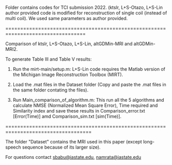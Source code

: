 Folder contains codes for TCI submission 2022. 
(ktslr, L+S-Otazo, L+S-Lin author provided code is modified for reconstruction of single coil (instead of multi coil). We used same parameters as author provided.

=================================================================================

Comparison of ktslr, L+S-Otazo, L+S-Lin, altGDMin-MRI and altGDMin-MRI2.

To generate Table III and Table V results:

1.  Run the mirt-main/setup.m: L+S-Lin code requires the Matlab version of the Michigan Image Reconstruction Toolbox (MIRT).

2. Load the .mat files in the Dataset folder (Copy and paste the .mat files in the same folder contating the files).

3.  Run Main_comparison_of_algorithm.m: This run all the 5 algorithms and calculate NMSE (Normalized Mean Square Error), Time required and Similarity index and save these results in Comparison_error.txt [Error(Time)] amd Comparison_sim.txt [sim(Time)].


===================================================================================

The folder "Dataset" contains the MRI used in this paper (except long-speech sequence because of its larger size). 

For questions contact sbabu@iastate.edu, namrata@iastate.edu



